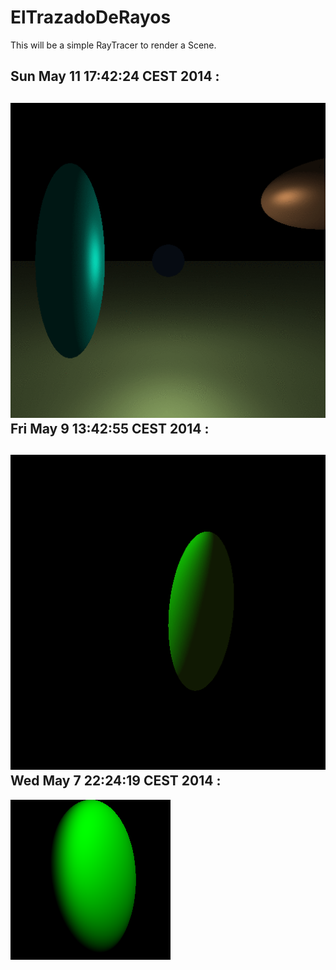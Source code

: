 ElTrazadoDeRayos
================


This will be a simple RayTracer to render a Scene.

Sun May 11 17:42:24 CEST 2014 :
-------------------------------
![alt text](https://github.com/CantTouchDis/ElTrazadoDeRayos/raw/master/images/PerspectivePhong.gif "A small animation of 20 rendered Frames with Phong shading(currently wrong)")
Fri May  9 13:42:55 CEST 2014 :
-------------------------------
![alt text](https://github.com/CantTouchDis/ElTrazadoDeRayos/raw/master/images/OrthoAnim.gif "A small animation of 20 rendered Frames.")
Wed May  7 22:24:19 CEST 2014 :
-------------------------------
![alt text](https://github.com/CantTouchDis/ElTrazadoDeRayos/raw/master/images/Ortho.bmp "First Trace")
